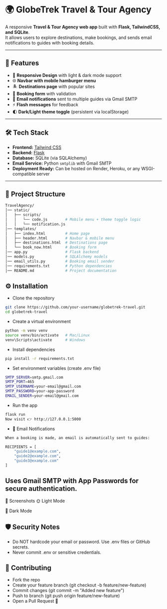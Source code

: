 # 🌍 GlobeTrek Travel & Tour Agency  

A responsive **Travel & Tour Agency web app** built with **Flask, TailwindCSS, and SQLite**.  
It allows users to explore destinations, make bookings, and sends email notifications to guides with booking details.  

---

## 🚀 Features  
- 📱 **Responsive Design** with light & dark mode support  
- 🌐 **Navbar with mobile hamburger menu**  
- 🏝️ **Destinations page** with popular sites  
- 📅 **Booking form** with validation  
- 📧 **Email notifications** sent to multiple guides via Gmail SMTP  
- ⚡ **Flash messages** for feedback  
- 🌓 **Dark/Light theme toggle** (persistent via localStorage)  

---

## 🛠️ Tech Stack  
- **Frontend:** [Tailwind CSS](https://tailwindcss.com/)  
- **Backend:** [Flask](https://flask.palletsprojects.com/)  
- **Database:** SQLite (via SQLAlchemy)  
- **Email Service:** Python `smtplib` with Gmail SMTP  
- **Deployment Ready:** Can be hosted on Render, Heroku, or any WSGI-compatible server  

---

## 📂 Project Structure  

```bash
TravelAgency/
│── static/
│   ├── scripts/
│   │   └── code.js        # Mobile menu + theme toggle logic
│   │   └── notification.js
│── templates/
│   ├── index.html         # Home page
│   ├── header.html        # Navbar & mobile menu
│   ├── destinations.html  # Destinations page
│   └── book_now.html      # Booking form
│── app.py                 # Flask backend
│── models.py              # SQLAlchemy models
│── email_utils.py         # Booking email sender
│── requirements.txt       # Python dependencies
│── README.md              # Project documentation
```

## ⚙️ Installation
- Clone the repository
``` bash
git clone https://github.com/your-username/globetrek-travel.git
cd globetrek-travel
```

- Create a virtual environment
``` bash
python -m venv venv
source venv/bin/activate   # Mac/Linux
venv\Scripts\activate      # Windows
```

- Install dependencies
``` bash
pip install -r requirements.txt
```

- Set environment variables (create .env file)
``` bash
SMTP_SERVER=smtp.gmail.com
SMTP_PORT=465
SMTP_USERNAME=your-email@gmail.com
SMTP_PASSWORD=your-app-password
EMAIL_SENDER=your-email@gmail.com
```

- Run the app
```bash
flask run
Now visit 👉 http://127.0.0.1:5000
```
- 📧 Email Notifications
``` bash
When a booking is made, an email is automatically sent to guides:

RECIPIENTS = [
    "guide1@example.com",
    "guide2@example.com",
    "guide3@example.com"
]

```
## Uses Gmail SMTP with App Passwords for secure authentication.

📸 Screenshots
🌞 Light Mode

🌙 Dark Mode

## 🛡️ Security Notes

- Do NOT hardcode your email or password. Use .env files or GitHub secrets.
- Never commit .env or sensitive credentials.

## 🤝 Contributing

- Fork the repo
- Create your feature branch (git checkout -b feature/new-feature)
- Commit changes (git commit -m "Added new feature")
- Push to branch (git push origin feature/new-feature)
- Open a Pull Request 🎉
